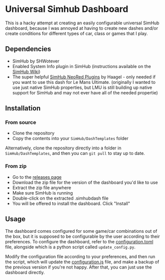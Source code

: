 # Universal Simhub Dashboard

This is a hacky attempt at creating an easily configurable universal SimHub dashboard,
because I was annoyed at having to create new dashes and/or create conditions
for different types of car, class or games that I play.

## Dependencies

- SimHub by SHWotever
- Enabled System Info plugin in SimHub (instructions available on the [SimHub Wiki](https://github.com/SHWotever/SimHub/wiki/System-informations))
- The super helpful
  [SimHub NeoRed Plugins](https://www.overtake.gg/downloads/lmu-neosuperdash.77210/)
  by Haagel -
  only needed if you want to use this dash for Le Mans Ultimate.
  (originally I wanted to use just native SimHub properties,
  but LMU is still building up native support for
  SimHub and may not ever have all of the needed propertie)

## Installation

### From source

- Clone the repository
- Copy the contents into your `SimHub/DashTemplates` folder

Alternatively, clone the repository directly into a folder in
`SimHub/DashTemplates`, and then you can `git pull` to stay up to date.

### From zip

- Go to the [releases page](https://github.com/rudovc/universal-simhub-dashboard/releases)
- Download the zip file for the version of the dashboard you'd like to use
- Extract the zip file anywhere
- Make sure SimHub is running
- Double-click on the extracted .simhubdash file
- You will be offered to install the dashboard. Click "Install"

## Usage

The dashboard comes configured for some game/car combinations out of the box, but it is supposed to be configurable by the user according to their preferences.
To configure the dashboard, refer to the [configuration.toml](./JavascriptExtensions/configUtils/configuration.toml) file, alongside which is a python script called `update_config.py`.

Modify the configuration file according to your preferences, and then run the script, which will update the [configuration.js](./JavascriptExtensions/configuration.js) file, and make a backup of the previous version if you're not happy.
After that, you can just use the dashboard directly.

